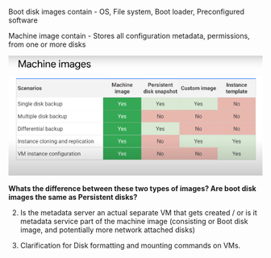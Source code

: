 Boot disk images contain - OS, File system, Boot loader, Preconfigured software 

Machine image contain - Stores all configuration metadata, permissions, from one or more disks 


<img src="https://github.com/paulowe/gcp/blob/main/captures/Capture%204.PNG"/>

**Whats the difference between these two types of images? Are boot disk images the same as Persistent disks?**


2. Is the metadata server an actual separate VM that gets created / or is it metadata service part of the machine image (consisting or Boot disk image, and potentially more network attached disks)

3. Clarification for Disk formatting and mounting commands on VMs.
